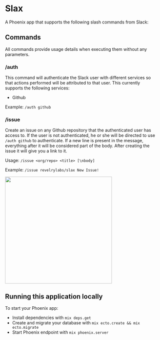# Slax

A Phoenix app that supports the following slash commands from Slack:

## Commands

All commands provide usage details when executing them without any parameters.

### /auth

This command will authenticate the Slack user with different services so that actions performed will be attributed to that user. This currently supports the following services:

* Github

Example: `/auth github`

### /issue

Create an issue on any Github repository that the authenticated user has access to. If the user is not authenticated, he or she will be directed to use `/auth github` to authenticate. If a new line is present in the message, everything after it will be considered part of the body. After creating the issue it will give you a link to it.

Usage: `/issue <org/repo> <title> [\nbody]`

Example: `/issue revelrylabs/slax New Issue!`

<img src="http://dropit.atda.club/Screen-Shot-2016-07-05-13-44-34.png" width="350">

## Running this application locally

To start your Phoenix app:

  * Install dependencies with `mix deps.get`
  * Create and migrate your database with `mix ecto.create && mix ecto.migrate`
  * Start Phoenix endpoint with `mix phoenix.server`

